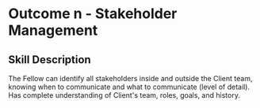 # Outcome n - Stakeholder Management


## Skill Description

The Fellow can identify all stakeholders inside and outside the Client team, knowing when to communicate and what to communicate (level of detail).  Has complete understanding of Client's team, roles, goals, and history.
